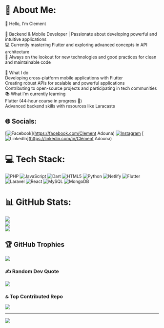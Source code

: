 # 💫 About Me:
👋 Hello, I'm Clement<br><br>🎯 Backend & Mobile Developer | Passionate about developing powerful and intuitive applications<br>💻 Currently mastering Flutter and exploring advanced concepts in API architecture<br>🚀 Always on the lookout for new technologies and good practices for clean and maintainable code<br><br>🌟 What I do<br>Developing cross-platform mobile applications with Flutter<br>Creating robust APIs for scalable and powerful applications<br>Contributing to open-source projects and participating in tech communities<br>📚 What I'm currently learning<br>Flutter (44-hour course in progress 🎯)<br>Advanced backend skills with resources like Laracasts


## 🌐 Socials:
[![Facebook](https://img.shields.io/badge/Facebook-%231877F2.svg?logo=Facebook&logoColor=white)](https://facebook.com/Clement Adouna) [![Instagram](https://img.shields.io/badge/Instagram-%23E4405F.svg?logo=Instagram&logoColor=white)](https://instagram.com/clemso023) [![LinkedIn](https://img.shields.io/badge/LinkedIn-%230077B5.svg?logo=linkedin&logoColor=white)](https://linkedin.com/in/Clément Adouna) 

# 💻 Tech Stack:
![PHP](https://img.shields.io/badge/php-%23777BB4.svg?style=flat&logo=php&logoColor=white) ![JavaScript](https://img.shields.io/badge/javascript-%23323330.svg?style=flat&logo=javascript&logoColor=%23F7DF1E) ![Dart](https://img.shields.io/badge/dart-%230175C2.svg?style=flat&logo=dart&logoColor=white) ![HTML5](https://img.shields.io/badge/html5-%23E34F26.svg?style=flat&logo=html5&logoColor=white) ![Python](https://img.shields.io/badge/python-3670A0?style=flat&logo=python&logoColor=ffdd54) ![Netlify](https://img.shields.io/badge/netlify-%23000000.svg?style=flat&logo=netlify&logoColor=#00C7B7) ![Flutter](https://img.shields.io/badge/Flutter-%2302569B.svg?style=flat&logo=Flutter&logoColor=white) ![Laravel](https://img.shields.io/badge/laravel-%23FF2D20.svg?style=flat&logo=laravel&logoColor=white) ![React](https://img.shields.io/badge/react-%2320232a.svg?style=flat&logo=react&logoColor=%2361DAFB) ![MySQL](https://img.shields.io/badge/mysql-4479A1.svg?style=flat&logo=mysql&logoColor=white) ![MongoDB](https://img.shields.io/badge/MongoDB-%234ea94b.svg?style=flat&logo=mongodb&logoColor=white)
# 📊 GitHub Stats:
![](https://github-readme-stats.vercel.app/api?username=clems023&theme=dark&hide_border=true&include_all_commits=false&count_private=false)<br/>
![](https://github-readme-streak-stats.herokuapp.com/?user=clems023&theme=dark&hide_border=true)<br/>
![](https://github-readme-stats.vercel.app/api/top-langs/?username=clems023&theme=dark&hide_border=true&include_all_commits=false&count_private=false&layout=compact)

## 🏆 GitHub Trophies
![](https://github-profile-trophy.vercel.app/?username=clems023&theme=radical&no-frame=false&no-bg=true&margin-w=4)

### ✍️ Random Dev Quote
![](https://quotes-github-readme.vercel.app/api?type=horizontal&theme=radical)

### 🔝 Top Contributed Repo
![](https://github-contributor-stats.vercel.app/api?username=clems023&limit=5&theme=dark&combine_all_yearly_contributions=true)

---
[![](https://visitcount.itsvg.in/api?id=clems023&icon=0&color=0)](https://visitcount.itsvg.in)

<!-- Proudly created with GPRM ( https://gprm.itsvg.in ) -->
